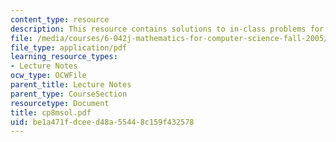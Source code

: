 ```yaml
---
content_type: resource
description: This resource contains solutions to in-class problems for week 8, monday.
file: /media/courses/6-042j-mathematics-for-computer-science-fall-2005/be1a471fdceed48a55448c159f432578_cp8msol.pdf
file_type: application/pdf
learning_resource_types:
- Lecture Notes
ocw_type: OCWFile
parent_title: Lecture Notes
parent_type: CourseSection
resourcetype: Document
title: cp8msol.pdf
uid: be1a471f-dcee-d48a-5544-8c159f432578
---
```

